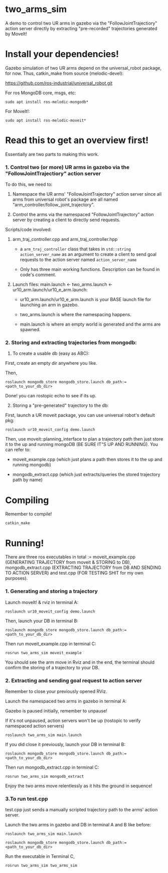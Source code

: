 # two_arms_sim

A demo to control two UR arms in gazebo via the "FollowJointTrajectiory" action server directly by extracting "pre-recorded" trajectories generated by MoveIt!


# Install your dependencies!


Gazebo simulation of two UR arms depend on the universal_robot package, for now. Thus, catkin_make from source (melodic-devel):

https://github.com/ros-industrial/universal_robot.git

For ros MongoDB core, msgs, etc:

```
sudo apt install ros-melodic-mongodb*
```

For MoveIt!:

```
sudo apt install ros-melodic-moveit*
```


# Read this to get an overview first!

Essentially are two parts to making this work.

### 1. Control two (or more) UR arms in gazebo via the "FollowJointTrajectiory" action server

To do this, we need to:
1. Namespace the UR arms' "FollowJointTrajectory" action server since all arms from universal robot's package are all named "arm_controller/follow_joint_trajectory".

2. Control the arms via the namespaced "FollowJointTrajectory" action server by creating a client to directly send requests.

Scripts/code involved:

1. arm_traj_controller.cpp and arm_traj_controller.hpp

   - a ```arm_traj_controller``` class that takes in ```std::string action_server_name``` as an argument to create a client to
     send goal requests to the action server named ```action_server_name``` 
     
   - Only has three main working functions. Description can be found in code's comment.
   
2. Launch files: main.launch <- two_arms.launch <- ur10_arm.launch/ur10_e_arm.launch:

   - ur10_arm.launch/ur10_e_arm.launch is your BASE launch file for launching an arm in gazebo.
   
   - two_arms.launch is where the namespacing happens.
   
   - main.launch is where an empty world is generated and the arms are spawned.
   
   
### 2. Storing and extracting trajectories from mongodb:


1. To create a usable db (easy as ABC):

First, create an empty dir anywhere you like.

Then,

```
roslaunch mongodb_store mongodb_store.launch db_path:=<path_to_your_db_dir>
```

Done! you can rostopic echo to see if its up.

2. Storing a "pre-generated" trajectory to the db:

First, launch a UR moveit package, you can use universal robot's default pkg:

```
roslaunch ur10_moveit_config demo.launch
```

Then, use moveit::planning_interface to plan a trajectory path then just store it to the up and running mongoDB (BE SURE IT"S UP AND RUNNING). You can refer to:

- moveit_example.cpp (which just plans a path then stores it to the up and running mongodb)

- mongodb_extract.cpp (which just extracts/queries the stored trajectory path by name)


# Compiling

Remember to compile! 

```
catkin_make
```

# Running!

There are three ros executables in total := moveit_example.cpp (GENERATING TRAJECTORY from moveit & STORING to DB), mongodb_extract.cpp (EXTRACTING TRAJECTORY from DB AND SENDING TO ACTION SERVER) and test.cpp (FOR TESTING SHIT for my own purposes).

### 1. Generating and storing a trajectory

Launch moveIt! & rviz in terminal A:

```
roslaunch ur10_moveit_config demo.launch
```

Then, launch your DB in terminal B:

```
roslaunch mongodb_store mongodb_store.launch db_path:=<path_to_your_db_dir>
```

Then run moveit_example.cpp in terminal C:

```
rosrun two_arms_sim moveit_example
```

You should see the arm move in Rviz and in the end, the terminal should confirm the storing of a trajectory to your DB.


### 2. Extracting and sending goal request to action server

Remember to close your previously opened RViz.

Launch the namespaced two arms in gazebo in terminal A:

Gazebo is paused initially, remember to unpause!

If it's not unpaused, action servers won't be up (rostopic to verify namespaced action servers)

```
roslaunch two_arms_sim main.launch
```

If you did close it previously, launch your DB in terminal B:

```
roslaunch mongodb_store mongodb_store.launch db_path:=<path_to_your_db_dir>
```

Then run mongodb_extract.cpp in terminal C:

```
rosrun two_arms_sim mongodb_extract
```

Enjoy the two arms move relentlessly as it hits the ground in sequence!


### 3.To run test.cpp

test.cpp just sends a manually scripted trajectory path to the arms' action server.

Launch the two arms in gazebo and DB in terminal A and B like before:

```
roslaunch two_arms_sim main.launch
```

```
roslaunch mongodb_store mongodb_store.launch db_path:=<path_to_your_db_dir>
```

Run the executable in Terminal C,

```
rosrun two_arms_sim two_arms_sim
```



